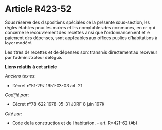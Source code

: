 # Article R423-52

Sous réserve des dispositions spéciales de la présente sous-section, les règles établies pour les maires et les comptables
des communes, en ce qui concerne le recouvrement des recettes ainsi que l'ordonnancement et le paiement des dépenses, sont
applicables aux offices publics d'habitations à loyer modéré.

Les titres de recettes et de dépenses sont transmis directement au receveur par l'administrateur délégué.

**Liens relatifs à cet article**

_Anciens textes_:

  - Décret n°51-297 1951-03-03 art. 21

_Codifié par_:

  - Décret n°78-622 1978-05-31 JORF 8 juin 1978

_Cité par_:

  - Code de la construction et de l'habitation. - art. R*421-62 (Ab)

